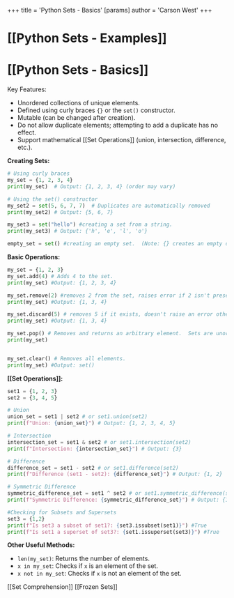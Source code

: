 +++
 title = 'Python Sets - Basics'
[params]
	author = 'Carson West'
+++
# [[Python Sets - Examples]]
# [[Python Sets - Basics]] 
Key Features:

* Unordered collections of unique elements.
* Defined using curly braces `{}` or the `set()` constructor.
* Mutable (can be changed after creation).
* Do not allow duplicate elements; attempting to add a duplicate has no effect.
* Support mathematical [[Set Operations]] (union, intersection, difference, etc.).


**Creating Sets:**

```python
# Using curly braces
my_set = {1, 2, 3, 4} 
print(my_set)  # Output: {1, 2, 3, 4} (order may vary)

# Using the set() constructor
my_set2 = set(5, 6, 7, 7)  # Duplicates are automatically removed
print(my_set2) # Output: {5, 6, 7}

my_set3 = set("hello") #creating a set from a string.
print(my_set3) # Output: {'h', 'e', 'l', 'o'}

empty_set = set() #creating an empty set.  (Note: {} creates an empty dictionary!)
```

**Basic Operations:**

```python
my_set = {1, 2, 3}
my_set.add(4) # Adds 4 to the set.
print(my_set) #Output: {1, 2, 3, 4}

my_set.remove(2) #removes 2 from the set, raises error if 2 isn't present.
print(my_set) #Output: {1, 3, 4}

my_set.discard(5) # removes 5 if it exists, doesn't raise an error otherwise.
print(my_set) #Output: {1, 3, 4}

my_set.pop() # Removes and returns an arbitrary element.  Sets are unordered, so the output is unpredictable
print(my_set)


my_set.clear() # Removes all elements.
print(my_set) #Output: set()

```

**[[Set Operations]]:**

```python
set1 = {1, 2, 3}
set2 = {3, 4, 5}

# Union
union_set = set1 | set2 # or set1.union(set2)
print(f"Union: {union_set}") # Output: {1, 2, 3, 4, 5}

# Intersection
intersection_set = set1 & set2 # or set1.intersection(set2)
print(f"Intersection: {intersection_set}") # Output: {3}

# Difference
difference_set = set1 - set2 # or set1.difference(set2)
print(f"Difference (set1 - set2): {difference_set}") # Output: {1, 2}

# Symmetric Difference
symmetric_difference_set = set1 ^ set2 # or set1.symmetric_difference(set2)
print(f"Symmetric Difference: {symmetric_difference_set}") # Output: {1, 2, 4, 5}

#Checking for Subsets and Supersets
set3 = {1,2}
print(f"Is set3 a subset of set1?: {set3.issubset(set1)}") #True
print(f"Is set1 a superset of set3?: {set1.issuperset(set3)}") #True

```

**Other Useful Methods:**

* `len(my_set)`: Returns the number of elements.
* `x in my_set`: Checks if `x` is an element of the set.
* `x not in my_set`: Checks if `x` is not an element of the set.

[[Set Comprehension]]
[[Frozen Sets]]
